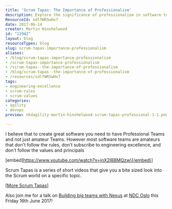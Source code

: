 ```yaml
---
title: 'Scrum Tapas: The Importance of Professionalism'
description: Explore the significance of professionalism in software teams with Scrum Tapas. Discover how to elevate your team's performance and embrace engineering excellence.
ResourceId: sdlfWR5wHx7
date: 2017-06-14
creator: Martin Hinshelwood
id: "11942"
layout: blog
resourceTypes: blog
slug: scrum-tapas-importance-professionalism
aliases:
- /blog/scrum-tapas-importance-professionalism
- /scrum-tapas-importance-professionalism
- /scrum-tapas--the-importance-of-professionalism
- /blog/scrum-tapas--the-importance-of-professionalism
- /resources/sdlfWR5wHx7
tags:
- engineering-excellence
- scrum-rules
- scrum-values
categories:
- agility
- devops
preview: nkdagility-martin-hinshelwood-scrum-tapas-professional-1-1.png

---
```

I believe that to create great software you need to have Professional Teams and not just amateur Teams. However most software teams are amateurs that don't follow the rules, don’t subscribe to engineering excellence, and don't follow the values and principals

\[embed\]https://www.youtube.com/watch?v=jnX2I8BMQzw\[/embed\]

Scrum Tapas is a series of short videos that give you a bite sized look into the Scrum world on a specific topic.

\[[More Scrum Tapas](https://www.youtube.com/playlist?list=PLgDaZD8y4z0B4s9rR8-LtyA18DurYu-51)\]

Also join me for a talk on [Building big teams with Nexus](http://ndcoslo.com/talk/tba-21/) at [NDC Oslo](http://ndcoslo.com) this Friday 16th June 2017!
